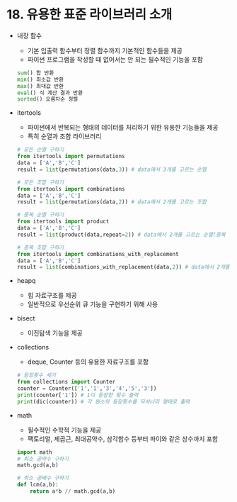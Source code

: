 # 18. 유용한 표준 라이브러리 소개

- 내장 함수
    - 기본 입출력 함수부터 정렬 함수까지 기본적인 함수들을 제공
    - 파이썬 프로그램을 작성할 때 없어서는 안 되는 필수적인 기능을 포함
    
    ```python
    sum() 합 반환
    min() 최소값 반환
    max() 최대값 반환
    eval() 식 계산 결과 반환
    sorted() 오름차순 정렬
    ```
    
- itertools
    - 파이썬에서 반복되는 형태의 데이터를 처리하기 위한 유용한 기능들을 제공
    - 특히 순열과 조합 라이브러리
    
    ```python
    # 모든 순열 구하기
    from itertools import permutations
    data = ['A','B','C']
    result = list(permutations(data,3)) # data에서 3개를 고르는 순열
    
    # 모든 조합 구하기
    from itertools import combinations
    data = ['A','B','C']
    result = list(permutations(data,2)) # data에서 2개를 고르는 조합
    
    # 중복 순열 구하기
    from itertools import product
    data = ['A','B','C']
    result = list(product(data,repeat=2)) # data에서 2개를 고르는 순열(중복 허용)
    
    # 중복 조합 구하기
    from itertools import combinations_with_replacement
    data = ['A','B','C']
    result = list(combinations_with_replacement(data,2)) # data에서 2개를 고르는 조합(중복 허용)
    ```
    
- heapq
    - 힙 자료구조를 제공
    - 일반적으로 우선순위 큐 기능을 구현하기 위해 사용
    
- bisect
    - 이진탐색 기능을 제공
    
- collections
    - deque, Counter 등의 유용한 자료구조를 포함
    
    ```python
    # 등장횟수 세기
    from collections import Counter
    counter = Counter(['1','1','3','4','5','3'])
    print(counter['1']) # 1이 등장한 횟수 출력
    print(dic(counter)) # 각 원소의 등장횟수를 딕셔너리 형태로 출력
    ```
    
- math
    - 필수적인 수학적 기능을 제공
    - 팩토리얼, 제곱근, 최대공약수, 삼각함수 등부터 파이와 같은 상수까지 포함
    
    ```python
    import math
    # 최소 공약수 구하기
    math.gcd(a,b)
    
    # 최소 공배수 구하기
    def lcm(a,b):
    	return a*b // math.gcd(a,b)
    ```